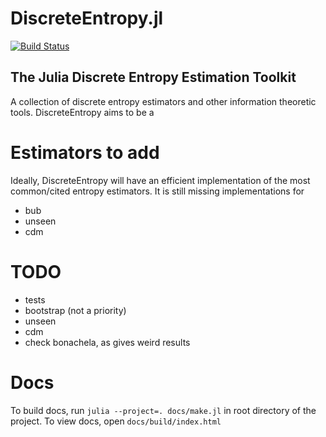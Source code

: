 # DiscreteEntropy.jl

[![Build Status](https://github.com/kellino/DiscreteEntropy.jl/actions/workflows/CI.yml/badge.svg?branch=main)](https://github.com/kellino/DiscreteEntropy.jl/actions/workflows/CI.yml?query=branch%3Amain)

## The Julia Discrete Entropy Estimation Toolkit

A collection of discrete entropy estimators and other information theoretic tools. DiscreteEntropy aims to be a 

# Estimators to add
Ideally, DiscreteEntropy will have an efficient implementation of the most common/cited entropy estimators. It is
still missing implementations for 

+ bub
+ unseen
+ cdm


# TODO
+ tests
+ bootstrap (not a priority)
+ unseen
+ cdm
+ check bonachela, as gives weird results

# Docs
  To build docs, run ``julia --project=. docs/make.jl`` in root directory of the project.
  To view docs, open ``docs/build/index.html``
